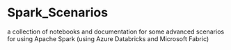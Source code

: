 # Spark_Scenarios
a collection of notebooks and documentation for some advanced scenarios for using Apache Spark (using Azure Databricks and Microsoft Fabric)
